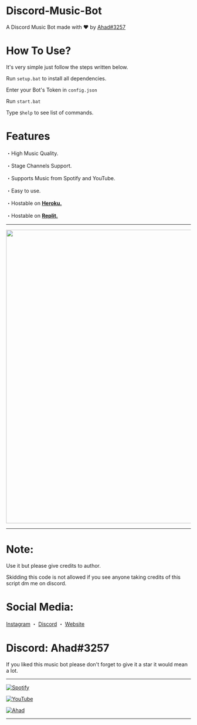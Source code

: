 # Discord-Music-Bot
A Discord Music Bot made with ♥ by [Ahad#3257](https://www.itscruel.cf)

# How To Use?
It's very simple just follow the steps written below.

Run `setup.bat` to install all dependencies.

Enter your Bot's Token in `config.json` 

Run `start.bat`

Type `$help` to see list of commands.

# Features
・High Music Quality.

・Stage Channels Support.

・Supports Music from Spotify and YouTube.

・Easy to use.

・Hostable on [__**Heroku.**__](https://www.heroku.com)

・Hostable on [__**Replit.**__](https://replit.com/@V-UNIT/Music-Bot)
***

<p align="center"><img width="800px" src="https://media.discordapp.net/attachments/914513217659756585/981729339563454494/unknown.png"/></p>

***
# Note:
Use it but please give credits to author.

Skidding this code is not allowed if you see anyone taking credits of this script dm me on discord.

# Social Media:
[Instagram](https://www.instagram.com/ahadnoor._) ・
[Discord](https://discord.gg/Ncsc5pRNgf) ・
[Website](https://www.itscruel.cf/) 

# Discord: Ahad#3257
If you liked this music bot please don't forget to give it a star it would mean a lot.
***
[![Spotify](https://media.discordapp.net/attachments/914513217659756585/981731270516162560/unknown.png)](https://www.vivre.cf)

[![YouTube](https://media.discordapp.net/attachments/914513217659756585/981731158956060682/unknown-1.jpeg)](https://itscruel.cf/social-medias)

[![Ahad](https://media.discordapp.net/attachments/840846571326275609/995180079623700522/DEE8C6CD-F31C-4CB2-B852-EBF7FF8BF373.jpg)](https://www.itscruel.cf)

***
